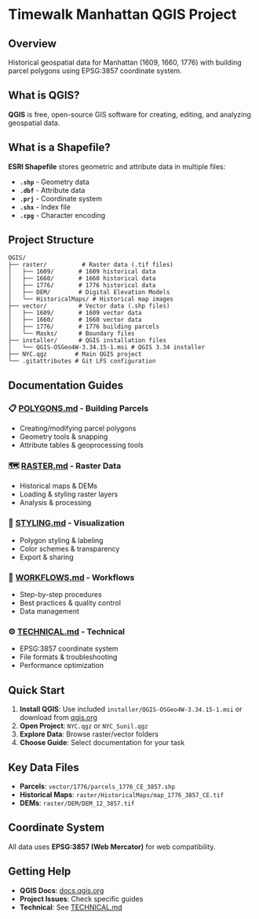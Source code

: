 # Timewalk Manhattan QGIS Project

## Overview
Historical geospatial data for Manhattan (1609, 1660, 1776) with building parcel polygons using EPSG:3857 coordinate system.

## What is QGIS?
**QGIS** is free, open-source GIS software for creating, editing, and analyzing geospatial data.

## What is a Shapefile?
**ESRI Shapefile** stores geometric and attribute data in multiple files:
- **`.shp`** - Geometry data
- **`.dbf`** - Attribute data  
- **`.prj`** - Coordinate system
- **`.shx`** - Index file
- **`.cpg`** - Character encoding

## Project Structure
```
QGIS/
├── raster/          # Raster data (.tif files)
│   ├── 1609/       # 1609 historical data
│   ├── 1660/       # 1660 historical data  
│   ├── 1776/       # 1776 historical data
│   ├── DEM/        # Digital Elevation Models
│   └── HistoricalMaps/ # Historical map images
├── vector/         # Vector data (.shp files)
│   ├── 1609/       # 1609 vector data
│   ├── 1660/       # 1660 vector data
│   ├── 1776/       # 1776 building parcels
│   └── Masks/      # Boundary files
├── installer/      # QGIS installation files
│   └── QGIS-OSGeo4W-3.34.15-1.msi # QGIS 3.34 installer
├── NYC.qgz        # Main QGIS project
└── .gitattributes # Git LFS configuration
```

## Documentation Guides

### 📋 [POLYGONS.md](Help/POLYGONS.md) - Building Parcels
- Creating/modifying parcel polygons
- Geometry tools & snapping
- Attribute tables & geoprocessing tools

### 🗺️ [RASTER.md](Help/RASTER.md) - Raster Data  
- Historical maps & DEMs
- Loading & styling raster layers
- Analysis & processing

### 🎨 [STYLING.md](Help/STYLING.md) - Visualization
- Polygon styling & labeling
- Color schemes & transparency
- Export & sharing

### 🔄 [WORKFLOWS.md](Help/WORKFLOWS.md) - Workflows
- Step-by-step procedures
- Best practices & quality control
- Data management

### ⚙️ [TECHNICAL.md](Help/TECHNICAL.md) - Technical
- EPSG:3857 coordinate system
- File formats & troubleshooting
- Performance optimization

## Quick Start
1. **Install QGIS**: Use included `installer/QGIS-OSGeo4W-3.34.15-1.msi` or download from [qgis.org](https://qgis.org)
2. **Open Project**: `NYC.qgz` or `NYC_Sunil.qgz`
3. **Explore Data**: Browse raster/vector folders
4. **Choose Guide**: Select documentation for your task

## Key Data Files
- **Parcels**: `vector/1776/parcels_1776_CE_3857.shp`
- **Historical Maps**: `raster/HistoricalMaps/map_1776_3857_CE.tif`
- **DEMs**: `raster/DEM/DEM_12_3857.tif`

## Coordinate System
All data uses **EPSG:3857 (Web Mercator)** for web compatibility.

## Getting Help
- **QGIS Docs**: [docs.qgis.org](https://docs.qgis.org)
- **Project Issues**: Check specific guides
- **Technical**: See [TECHNICAL.md](Help/TECHNICAL.md)